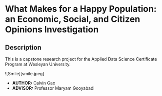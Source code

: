 # What Makes for a Happy Population: an Economic, Social, and Citizen Opinions Investigation

## Description
This is a capstone research project for the Applied Data Science Certificate Program at Wesleyan University.

![Smile][smile.jpeg]

- **AUTHOR:** Calvin Gao
- **ADVISOR:** Professor Maryam Gooyabadi
